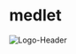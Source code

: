 # medlet

![Logo-Header](https://github.com/MohYacoub/medlet/assets/71829355/eca23350-76ef-46eb-8719-72bcb24f5bfa)
